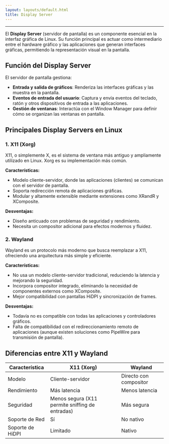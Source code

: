 ```yaml
---
layout: layouts/default.html
title: Display Server
---
```


---

El **Display Server** (servidor de pantalla) es un componente esencial en la interfaz gráfica de Linux. Su función principal es actuar como intermediario entre el hardware gráfico y las aplicaciones que generan interfaces gráficas, permitiendo la representación visual en la pantalla.

## Función del Display Server

El servidor de pantalla gestiona:
- **Entrada y salida de gráficos**: Renderiza las interfaces gráficas y las muestra en la pantalla.
- **Eventos de entrada del usuario**: Captura y envía eventos del teclado, ratón y otros dispositivos de entrada a las aplicaciones.
- **Gestión de ventanas**: Interactúa con el Window Manager para definir cómo se organizan las ventanas en pantalla.

## Principales Display Servers en Linux

### 1. **X11 (Xorg)**
X11, o simplemente X, es el sistema de ventana más antiguo y ampliamente utilizado en Linux. Xorg es su implementación más común.

**Características:**
- Modelo cliente-servidor, donde las aplicaciones (clientes) se comunican con el servidor de pantalla.
- Soporta redirección remota de aplicaciones gráficas.
- Modular y altamente extensible mediante extensiones como XRandR y XComposite.

**Desventajas:**
- Diseño anticuado con problemas de seguridad y rendimiento.
- Necesita un compositor adicional para efectos modernos y fluidez.

### 2. **Wayland**
Wayland es un protocolo más moderno que busca reemplazar a X11, ofreciendo una arquitectura más simple y eficiente.

**Características:**
- No usa un modelo cliente-servidor tradicional, reduciendo la latencia y mejorando la seguridad.
- Incorpora compositor integrado, eliminando la necesidad de componentes externos como XComposite.
- Mejor compatibilidad con pantallas HiDPI y sincronización de frames.

**Desventajas:**
- Todavía no es compatible con todas las aplicaciones y controladores gráficos.
- Falta de compatibilidad con el redireccionamiento remoto de aplicaciones (aunque existen soluciones como PipeWire para transmisión de pantalla).

## Diferencias entre X11 y Wayland

| Característica  | X11 (Xorg) | Wayland |
|---------------|------------|---------|
| Modelo       | Cliente-servidor | Directo con compositor |
| Rendimiento  | Más latencia | Menos latencia |
| Seguridad    | Menos segura (X11 permite sniffing de entradas) | Más segura |
| Soporte de Red | Sí | No nativo |
| Soporte de HiDPI | Limitado | Nativo |

